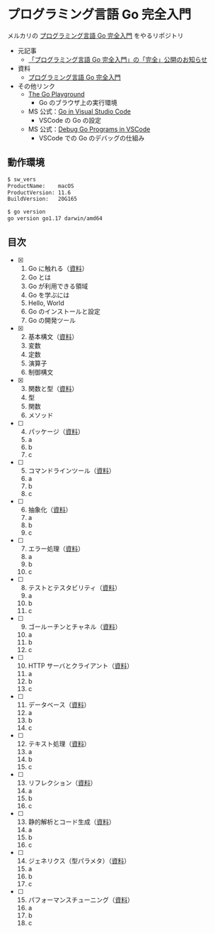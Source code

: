 # プログラミング言語 Go 完全入門

メルカリの [プログラミング言語 Go 完全入門](https://gopherdojo.org/about/) をやるリポジトリ

- 元記事
  - [「プログラミング言語 Go 完全入門」の「完全」公開のお知らせ](https://engineering.mercari.com/blog/entry/goforbeginners/)
- 資料
  - [プログラミング言語 Go 完全入門](https://docs.google.com/presentation/d/1RVx8oeIMAWxbB7ZP2IcgZXnbZokjCmTUca-AbIpORGk/edit#slide=id.g4f417182ce_0_80)
- その他リンク
  - [The Go Playground](https://play.golang.org/)
    - Go のブラウザ上の実行環境
  - MS 公式：[Go in Visual Studio Code](https://code.visualstudio.com/docs/languages/go)
    - VSCode の Go の設定
  - MS 公式：[Debug Go Programs in VSCode](https://github.com/golang/vscode-go/blob/master/docs/debugging.md)
    - VSCode での Go のデバッグの仕組み

## 動作環境

```sh
$ sw_vers
ProductName:    macOS
ProductVersion: 11.6
BuildVersion:   20G165

$ go version
go version go1.17 darwin/amd64
```

## 目次

- [x] 1. Go に触れる（[資料](https://docs.google.com/presentation/d/1Z5b5fIA5vqVII7YoIc4IesKuPWNtcU00cWgW08gfdjg/edit)）
  1. Go とは
  1. Go が利用できる領域
  1. Go を学ぶには
  1. Hello, World
  1. Go のインストールと設定
  1. Go の開発ツール
- [x] 2. 基本構文（[資料](https://docs.google.com/presentation/d/1CIMDenDLZ7NPNgzmfbCNH_W3dYjaTEBdUYfUuXXuMHk/edit)）
  1. 変数
  1. 定数
  1. 演算子
  1. 制御構文
- [x] 3. 関数と型（[資料](https://docs.google.com/presentation/d/1DtWB-8FcnNb9asxSpIaOLYbAEc9OjBAwMLNxKnPA8pc/edit)）
  1. 型
  1. 関数
  1. メソッド
- [ ] 4. パッケージ（[資料]()）
  1. a
  1. b
  1. c
- [ ] 5. コマンドラインツール（[資料]()）
  1. a
  1. b
  1. c
- [ ] 6. 抽象化（[資料]()）
  1. a
  1. b
  1. c
- [ ] 7. エラー処理（[資料]()）
  1. a
  1. b
  1. c
- [ ] 8. テストとテスタビリティ（[資料]()）
  1. a
  1. b
  1. c
- [ ] 9. ゴールーチンとチャネル（[資料]()）
  1. a
  1. b
  1. c
- [ ] 10. HTTP サーバとクライアント（[資料]()）
  1. a
  1. b
  1. c
- [ ] 11. データベース（[資料]()）
  1. a
  1. b
  1. c
- [ ] 12. テキスト処理（[資料]()）
  1. a
  1. b
  1. c
- [ ] 13. リフレクション（[資料]()）
  1. a
  1. b
  1. c
- [ ] 13. 静的解析とコード生成（[資料]()）
  1. a
  1. b
  1. c
- [ ] 14. ジェネリクス（型パラメタ）（[資料]()）
  1. a
  1. b
  1. c
- [ ] 15. パフォーマンスチューニング（[資料]()）
  1. a
  1. b
  1. c
